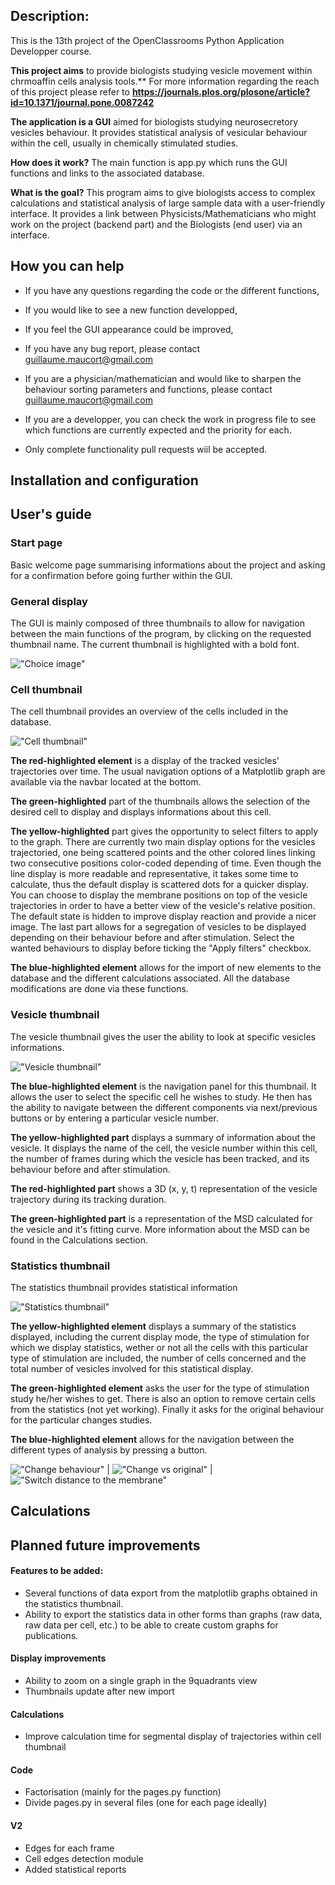 ## Description:

This is the 13th project of the OpenClassrooms Python Application Developper
course.

**This project aims** to provide biologists studying vesicle movement within chrmoaffin cells analysis tools.**
For more information regarding the reach of this project please refer to **https://journals.plos.org/plosone/article?id=10.1371/journal.pone.0087242**

**The application is a GUI** aimed for biologists studying neurosecretory vesicles behaviour. It provides statistical analysis of vesicular behaviour within the cell, usually in chemically stimulated studies.

**How does it work?**
The main function is app.py which runs the GUI functions and links to the associated database.

**What is the goal?**
This program aims to give biologists access to complex calculations and statistical analysis of large sample data with a user-friendly interface.
It provides a link between Physicists/Mathematicians who might work on the project (backend part) and the Biologists (end user) via an interface.


## How you can help

* If you have any questions regarding the code or the different functions,
* If you would like to see a new function developped,
* If you feel the GUI appearance could be improved,
* If you have any bug report,
please contact guillaume.maucort@gmail.com

* If you are a physician/mathematician and would like to sharpen the behaviour sorting parameters and functions, please contact guillaume.maucort@gmail.com

* If you are a developper, you can check the work in progress file to see which functions are currently expected and the priority for each.
* Only complete functionality pull requests wiil be accepted.


## Installation and configuration


## User's guide

### Start page 
Basic welcome page summarising informations about the project and asking for a confirmation before going further within the GUI.

### General display 
The GUI is mainly composed of three thumbnails to allow for navigation between the main functions of the program, by clicking on the requested thumbnail name.
The current thumbnail is highlighted with a bold font.

!["Choice image" ](/Docs/Screenshots/Thumbnails_nav.png)

### Cell thumbnail
The cell thumbnail provides an overview of the cells included in the database.

!["Cell thumbnail" ](/Docs/Screenshots/Cell_options.png)

**The red-highlighted element** is a display of the tracked vesicles' trajectories over time.
The usual navigation options of a Matplotlib graph are available via the navbar located at the bottom.

**The green-highlighted** part of the thumbnails allows the selection of the desired cell to display and displays informations about this cell.

**The yellow-highlighted** part gives the opportunity to select filters to apply to the graph.
There are currently two main display options for the vesicles trajectoried, one being scattered points and the other colored lines linking two consecutive positions color-coded depending of time. Even though the line display is more readable and representative, it takes some time to calculate, thus the default display is scattered dots for a quicker display.
You can choose to display the membrane positions on top of the vesicle trajectories in order to have a better view of the vesicle's relative position. The default state is hidden to improve display reaction and provide a nicer image.
The last part allows for a segregation of vesicles to be displayed depending on their behaviour before and after stimulation. Select the wanted behaviours to display before ticking the "Apply filters" checkbox.

**The blue-highlighted element** allows for the import of new elements to the database and the different calculations associated. 
All the database modifications are done via these functions.

### Vesicle thumbnail
The vesicle thumbnail gives the user the ability to look at specific vesicles informations.

!["Vesicle thumbnail" ](/Docs/Screenshots/VesicleOptions.png)

**The blue-highlighted element** is the navigation panel for this thumbnail. 
It allows the user to select the specific cell he wishes to study. 
He then has the ability to navigate between the different components via next/previous buttons or by entering a particular vesicle number.

**The yellow-highlighted part** displays a summary of information about the vesicle. 
It displays the name of the cell, the vesicle number within this cell, 
the number of frames during which the vesicle has been tracked, 
and its behaviour before and after stimulation.

**The red-highlighted part** shows a 3D (x, y, t) representation of the vesicle trajectory during its tracking duration.

**The green-highlighted part** is a representation of the MSD calculated for the vesicle and it's fitting curve. 
More information about the MSD can be found in the Calculations section.


### Statistics thumbnail
The statistics thumbnail provides statistical information 

!["Statistics thumbnail" ](/Docs/Screenshots/Statistics.png) 

**The yellow-highlighted element** displays a summary of the statistics displayed, including the current display mode, the type of stimulation for which we display statistics, wether or not all the cells with this particular type of stimulation are included, the number of cells concerned and the total number of vesicles involved for this statistical display.

**The green-highlighted element** asks the user for the type of stimulation study he/her wishes to get. 
There is also an option to remove certain cells from the statistics (not yet working). 
Finally it asks for the original behaviour for the particular changes studies.

**The blue-highlighted element** allows for the navigation between the different types of analysis by pressing a button.

!["Change behaviour" ](/Docs/Screenshots/Populationchanges.png) | !["Change vs original" ](/Docs/Screenshots/Changevsori.png) | !["Switch distance to the membrane" ](/Docs/Screenshots/Changevsdist.png)


## Calculations




## Planned future improvements

#### Features to be added:
* Several functions of data export from the matplotlib graphs obtained in the statistics thumbnail.
* Ability to export the statistics data in other forms than graphs (raw data, raw data per cell, etc.) to be able to create custom graphs for publications.

#### Display improvements 
* Ability to zoom on a single graph in the 9quadrants view
* Thumbnails update after new import

#### Calculations 
* Improve calculation time for segmental display of trajectories within cell thumbnail

#### Code
* Factorisation (mainly for the pages.py function)
* Divide pages.py in several files (one for each page ideally)

#### V2
* Edges for each frame
* Cell edges detection module
* Added statistical reports

